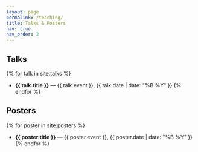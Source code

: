 ```yaml
---
layout: page
permalink: /teaching/
title: Talks & Posters
nav: true
nav_order: 2
---
```


## Talks
{% for talk in site.talks %}
- **{{ talk.title }}** — {{ talk.event }}, {{ talk.date | date: "%B %Y" }}
{% endfor %}

## Posters
{% for poster in site.posters %}
- **{{ poster.title }}** — {{ poster.event }}, {{ poster.date | date: "%B %Y" }}
{% endfor %}
